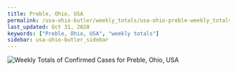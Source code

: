 ```yaml
---
title: Preble, Ohio, USA
permalink: /usa-ohio-butler/weekly_totals/usa-ohio-preble-weekly_totals.html
last_updated: Oct 31, 2020
keywords: ["Preble, Ohio, USA", "weekly totals"]
sidebar: usa-ohio-butler_sidebar
---
```


![Weekly Totals of Confirmed Cases for Preble, Ohio, USA](/covid_tracker/images/graphs/usa-ohio-preble-weekly_totals_graph.png)
